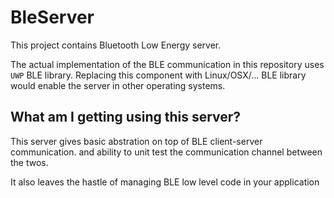 # BleServer
This project contains Bluetooth Low Energy server.

The actual implementation of the BLE communication in this repository uses `UWP` BLE library.
Replacing this component with Linux/OSX/... BLE library would enable the server in other operating systems.

## What am I getting using this server?
This server gives basic abstration on top of BLE client-server communication. and ability to unit test the communication channel between the twos.

It also leaves the hastle of managing BLE low level code in your application
